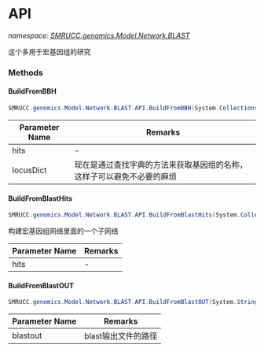 ﻿# API
_namespace: [SMRUCC.genomics.Model.Network.BLAST](./index.md)_

这个多用于宏基因组的研究



### Methods

#### BuildFromBBH
```csharp
SMRUCC.genomics.Model.Network.BLAST.API.BuildFromBBH(System.Collections.Generic.IEnumerable{SMRUCC.genomics.Interops.NCBI.Extensions.LocalBLAST.Application.BBH.BiDirectionalBesthit},System.Collections.Generic.Dictionary{System.String,System.String})
```


|Parameter Name|Remarks|
|--------------|-------|
|hits|-|
|locusDict|现在是通过查找字典的方法来获取基因组的名称，这样子可以避免不必要的麻烦|


#### BuildFromBlastHits
```csharp
SMRUCC.genomics.Model.Network.BLAST.API.BuildFromBlastHits(System.Collections.Generic.IEnumerable{SMRUCC.genomics.Interops.NCBI.Extensions.LocalBLAST.Application.BBH.BestHit},System.Collections.Generic.Dictionary{System.String,System.String})
```
构建宏基因组网络里面的一个子网络

|Parameter Name|Remarks|
|--------------|-------|
|hits|-|


#### BuildFromBlastOUT
```csharp
SMRUCC.genomics.Model.Network.BLAST.API.BuildFromBlastOUT(System.String,System.Collections.Generic.Dictionary{System.String,System.String})
```


|Parameter Name|Remarks|
|--------------|-------|
|blastout|blast输出文件的路径|



